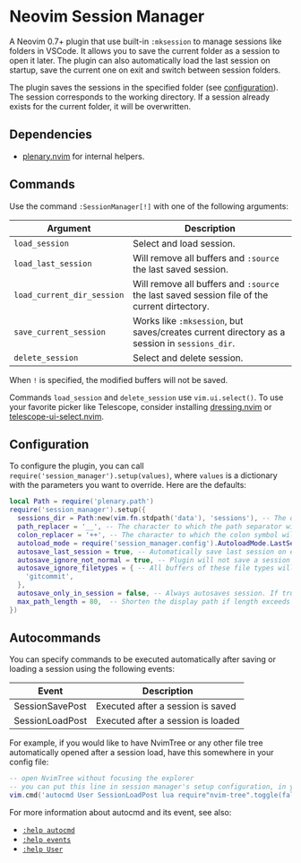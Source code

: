 # Neovim Session Manager

A Neovim 0.7+ plugin that use built-in `:mksession` to manage sessions like folders in VSCode. It allows you to save the current folder as a session to open it later. The plugin can also automatically load the last session on startup, save the current one on exit and switch between session folders.

The plugin saves the sessions in the specified folder (see [configuration](#configuration)). The session corresponds to the working directory. If a session already exists for the current folder, it will be overwritten.

## Dependencies

- [plenary.nvim](https://github.com/nvim-lua/plenary.nvim) for internal helpers.

## Commands

Use the command `:SessionManager[!]` with one of the following arguments:

| Argument                   | Description                                                                                  |
| -------------------------- | -------------------------------------------------------------------------------------------- |
| `load_session`             | Select and load session.                                                                     |
| `load_last_session`        | Will remove all buffers and `:source` the last saved session.                                |
| `load_current_dir_session` | Will remove all buffers and `:source` the last saved session file of the current dirtectory. |
| `save_current_session`     | Works like `:mksession`, but saves/creates current directory as a session in `sessions_dir`. |
| `delete_session`           | Select and delete session.                                                                   |

When `!` is specified, the modified buffers will not be saved.

Commands `load_session` and `delete_session` use `vim.ui.select()`. To use your favorite picker like Telescope, consider installing [dressing.nvim](https://github.com/stevearc/dressing.nvim) or [telescope-ui-select.nvim](https://github.com/nvim-telescope/telescope-ui-select.nvim).

## Configuration

To configure the plugin, you can call `require('session_manager').setup(values)`, where `values` is a dictionary with the parameters you want to override. Here are the defaults:

```lua
local Path = require('plenary.path')
require('session_manager').setup({
  sessions_dir = Path:new(vim.fn.stdpath('data'), 'sessions'), -- The directory where the session files will be saved.
  path_replacer = '__', -- The character to which the path separator will be replaced for session files.
  colon_replacer = '++', -- The character to which the colon symbol will be replaced for session files.
  autoload_mode = require('session_manager.config').AutoloadMode.LastSession, -- Define what to do when Neovim is started without arguments. Possible values: Disabled, CurrentDir, LastSession
  autosave_last_session = true, -- Automatically save last session on exit and on session switch.
  autosave_ignore_not_normal = true, -- Plugin will not save a session when no buffers are opened, or all of them aren't writable or listed.
  autosave_ignore_filetypes = { -- All buffers of these file types will be closed before the session is saved.
    'gitcommit',
  }, 
  autosave_only_in_session = false, -- Always autosaves session. If true, only autosaves after a session is active.
  max_path_length = 80,  -- Shorten the display path if length exceeds this threshold. Use 0 if don't want to shorten the path at all.
})
```

## Autocommands

You can specify commands to be executed automatically after saving or loading a session using the following events:

| Event           | Description                        |
| --------------- | ---------------------------------- |
| SessionSavePost | Executed after a session is saved  |
| SessionLoadPost | Executed after a session is loaded |

For example, if you would like to have NvimTree or any other file tree automatically opened after a session load, have this somewhere in your config file:

```lua
-- open NvimTree without focusing the explorer
-- you can put this line in session manager's setup configuration, in your init.lua, or anywhere as long as it is called
vim.cmd('autocmd User SessionLoadPost lua require"nvim-tree".toggle(false, true)')
```

For more information about autocmd and its event, see also:
- [`:help autocmd`](https://neovim.io/doc/user/autocmd.html)
- [`:help events`](https://neovim.io/doc/user/autocmd.html#events)
- [`:help User`](https://neovim.io/doc/user/autocmd.html#User)
